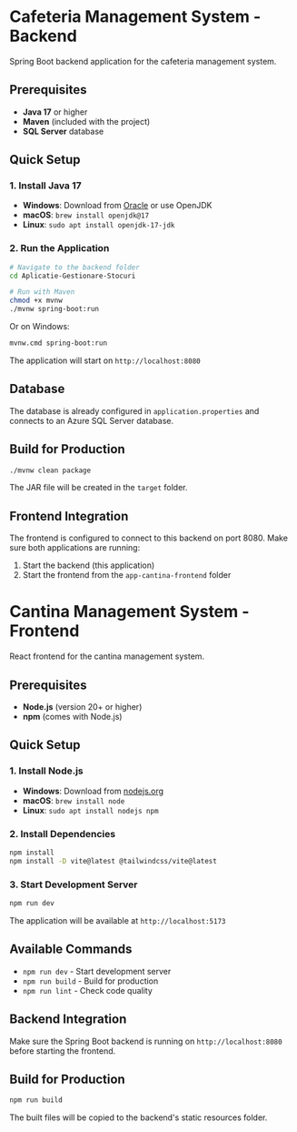 # Cafeteria Management System - Backend

Spring Boot backend application for the cafeteria management system.

## Prerequisites

- **Java 17** or higher
- **Maven** (included with the project)
- **SQL Server** database

## Quick Setup

### 1. Install Java 17
- **Windows**: Download from [Oracle](https://www.oracle.com/java/technologies/downloads/) or use OpenJDK
- **macOS**: `brew install openjdk@17`
- **Linux**: `sudo apt install openjdk-17-jdk`

### 2. Run the Application

```bash
# Navigate to the backend folder
cd Aplicatie-Gestionare-Stocuri

# Run with Maven
chmod +x mvnw
./mvnw spring-boot:run
```

Or on Windows:
```bash
mvnw.cmd spring-boot:run
```

The application will start on `http://localhost:8080`

## Database

The database is already configured in `application.properties` and connects to an Azure SQL Server database.

## Build for Production

```bash
./mvnw clean package
```

The JAR file will be created in the `target` folder.

## Frontend Integration

The frontend is configured to connect to this backend on port 8080. Make sure both applications are running:

1. Start the backend (this application)
2. Start the frontend from the `app-cantina-frontend` folder


# Cantina Management System - Frontend

React frontend for the cantina management system.

## Prerequisites

- **Node.js** (version 20+ or higher)
- **npm** (comes with Node.js)

## Quick Setup

### 1. Install Node.js
- **Windows**: Download from [nodejs.org](https://nodejs.org/)
- **macOS**: `brew install node`
- **Linux**: `sudo apt install nodejs npm`

### 2. Install Dependencies

```bash
npm install
npm install -D vite@latest @tailwindcss/vite@latest
```

### 3. Start Development Server

```bash
npm run dev
```

The application will be available at `http://localhost:5173`

## Available Commands

- `npm run dev` - Start development server
- `npm run build` - Build for production
- `npm run lint` - Check code quality

## Backend Integration

Make sure the Spring Boot backend is running on `http://localhost:8080` before starting the frontend.

## Build for Production

```bash
npm run build
```

The built files will be copied to the backend's static resources folder.


